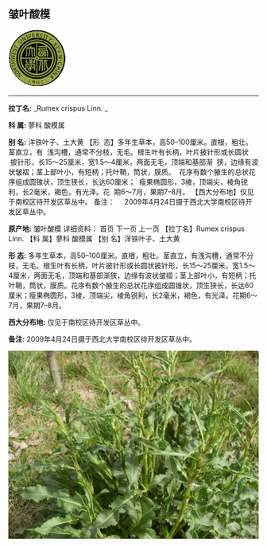 ## 皱叶酸模

![西北大学校园网络植物志](../JPG/nwu.gif)

---

**拉丁名:**  _Rumex crispus Linn. _

**科 属:** 蓼科 酸模属

**别 名:** 洋铁叶子、土大黄
【形  态】多年生草本，高50–100厘米。直根，粗壮。茎直立，有
 浅沟槽，通常不分枝，无毛。根生叶有长柄，叶片披针形或长圆状
 披针形，长15～25厘米，宽1.5～4厘米，两面无毛，顶端和基部渐
 狭，边缘有波状皱褶；茎上部叶小，有短柄；托叶鞘，筒状，膜质。
 花序有数个腋生的总状花序组成圆锥状，顶生狭长，长达60厘米；
 瘦果椭圆形，3棱，顶端尖，棱角锐利，长2毫米，褐色，有光泽。花
 期6～7月，果期7–8月。 
【西大分布地】仅见于南校区待开发区草丛中。
备注：
    2009年4月24日摄于西北大学南校区待开发区草丛中。　

**原产地:** 皱叶酸模
详细资料： 首页 下一页 上一页
【拉丁名】Rumex crispus Linn. 
【科 属】蓼科 酸模属
【别 名】洋铁叶子、土大黄

**形  态:** 多年生草本，高50–100厘米。直根，粗壮。茎直立，有浅沟槽，通常不分枝，无毛。根生叶有长柄，叶片披针形或长圆状披针形，长15～25厘米，宽1.5～4厘米，两面无毛，顶端和基部渐狭，边缘有波状皱褶；茎上部叶小，有短柄；托叶鞘，筒状，膜质。花序有数个腋生的总状花序组成圆锥状，顶生狭长，长达60厘米；瘦果椭圆形，3棱，顶端尖，棱角锐利，长2毫米，褐色，有光泽。花期6～7月，果期7–8月。

**西大分布地:** 仅见于南校区待开发区草丛中。

**备注:** 2009年4月24日摄于西北大学南校区待开发区草丛中。　

![皱叶酸模](../JPG/皱叶酸模.JPG) 


